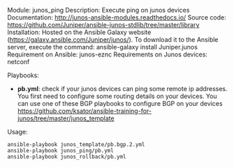 Module: junos_ping
Description: Execute ping on junos devices
Documentation: http://junos-ansible-modules.readthedocs.io/
Source code: https://github.com/Juniper/ansible-junos-stdlib/tree/master/library  
Installation: Hosted on the Ansible Galaxy website (https://galaxy.ansible.com/Juniper/junos/). To download it to the Ansible server, execute the command: ansible-galaxy install Juniper.junos
Requirement on Ansible: junos-eznc
Requirements on Junos devices: netconf

Playbooks:  
- **pb.yml**: check if your junos devices can ping some remote ip addresses. You first need to configure some routing details on your devices. You can use one of these BGP playbooks to configure BGP on your devices https://github.com/ksator/ansible-training-for-junos/tree/master/junos_template


Usage:
```
ansible-playbook junos_template/pb.bgp.2.yml
ansible-playbook junos_ping/pb.yml
ansible-playbook junos_rollback/pb.yml
```

